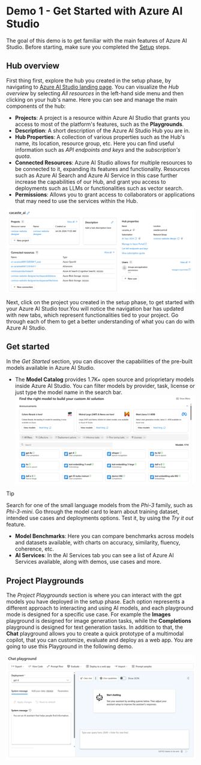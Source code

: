 # Demo 1 - Get Started with Azure AI Studio

The goal of this demo is to get familiar with the main features of Azure AI Studio. Before starting, make sure you completed the [Setup](set_up.md) steps.

## Hub overview

First thing first, explore the hub you created in the setup phase, by navigating to [Azure AI Studio landing page](https://ai.azure.com). You can visualize the *Hub overview* by selecting *All resources* in the left-hand side menu and then clicking on your hub's name. Here you can see and manage the main components of the hub:

- **Projects**: A project is a resource within Azure AI Studio that grants you access to most of the platform's features, such as the **Playgrounds**. 
- **Description**: A short description of the Azure AI Studio Hub you are in.
- **Hub Properties**: A collection of various properties such as the Hub's name, its location, resource group, etc. Here you can find useful information such as *API endpoints and keys* and the *subscription's quota*.
- **Connected Resources**: Azure AI Studio allows for multiple resources to be connected to it, expanding its features and functionality. Resources such as Azure AI Search and Azure AI Service in this case further increase the capabilities of our Hub, and grant you access to deployments such as LLMs or functionalities such as vector search.
- **Permissions**: Allows you to grant access to collaborators or applications that may need to use the services within the Hub.

![Hub overview](./media/hub_overview.png)

Next, click on the project you created in the setup phase, to get started with your Azure AI Studio tour.You will notice the navigation bar has updated with new tabs, which represent functionalities tied to your project. Go through each of them to get a better understanding of what you can do with Azure AI Studio.

## Get started

In the *Get Started* section, you can discover the capabilities of the pre-built models available in Azure AI Studio.

- The **Model Catalog** provides 1.7K+ open source and prioprietary models inside Azure AI Studio. You can filter models by provider, task, license or just type the model name in the search bar.
![Model Catalog](./media/model_catalog.png)
> [!TIP] 
> Search for one of the small language models from the *Phi-3* family, such as *Phi-3-mini*. Go through the model card to learn about training dataset, intended use cases and deployments options. Test it, by using the *Try it out* feature.
- **Model Benchmarks**: Here you can compare benchmarks across models and datasets available, with charts on accuracy, similarity, fluency, coherence, etc.
- **AI Services**: In the AI Services tab you can see a list of Azure AI Services available, along with demos, use cases and more.

## Project Playgrounds

The *Project Playgrounds* section is where you can interact with the gpt models you have deployed in the setup phase. Each option represents a different approach to interacting and using AI models, and each playground mode is designed for a specific use case. For example the **Images** playground is designed for image generation tasks, while the **Completions** playground is designed for text generation tasks.
In addition to that, the **Chat** playground allows you to create a quick prototype of a multimodal copilot, that you can customize, evaluate and deploy as a web app.
You are going to use this Playground in the following demo.

![Chat Playground](./media/chat_playground.png)
